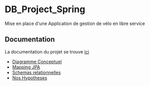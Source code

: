 # DB_Project_Spring


Mise en place d'une Application de gestion de vélo en libre service


## Documentation

La documentation du projet se trouve [ici](https://github.com/nasyrovt/DB_Project_Spring)


 - [Diagramme Conceptuel](https://github.com/nasyrovt/DB_Project_Spring/blob/master/diagrammeConceptuel.png)
 - [Mapping JPA](https://github.com/nasyrovt/DB_Project_Spring/tree/master/Main/src)
 -  [Schemas relationnelles](https://github.com/nasyrovt/DB_Project_Spring/blob/master/SchemaRelationnel)
 -  [Nos Hypotheses](https://bulldogjob.com/news/449-how-to-write-a-good-readme-for-your-github-project)
 

 







